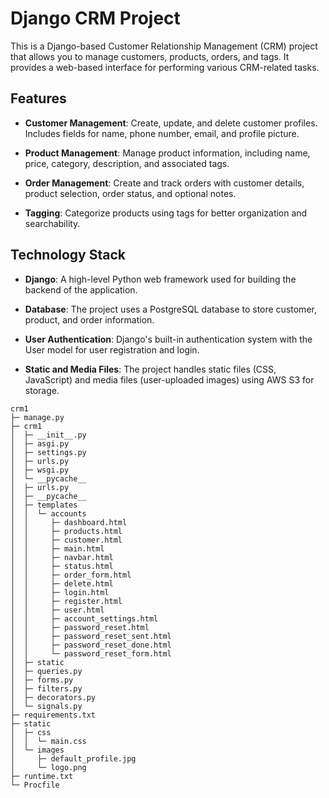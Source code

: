 # Django CRM Project

This is a Django-based Customer Relationship Management (CRM) project that allows you to manage customers, products, orders, and tags. It provides a web-based interface for performing various CRM-related tasks.

## Features

- **Customer Management**: Create, update, and delete customer profiles. Includes fields for name, phone number, email, and profile picture.

- **Product Management**: Manage product information, including name, price, category, description, and associated tags.

- **Order Management**: Create and track orders with customer details, product selection, order status, and optional notes.

- **Tagging**: Categorize products using tags for better organization and searchability.

## Technology Stack

- **Django**: A high-level Python web framework used for building the backend of the application.

- **Database**: The project uses a PostgreSQL database to store customer, product, and order information.

- **User Authentication**: Django's built-in authentication system with the User model for user registration and login.

- **Static and Media Files**: The project handles static files (CSS, JavaScript) and media files (user-uploaded images) using AWS S3 for storage.

```
crm1
├─ manage.py
├─ crm1
│  ├─ __init__.py
│  ├─ asgi.py
│  ├─ settings.py
│  ├─ urls.py
│  ├─ wsgi.py
│  └─ __pycache__
│  ├─ urls.py
│  ├─ __pycache__
│  ├─ templates
│  │  └─ accounts
│  │     ├─ dashboard.html
│  │     ├─ products.html
│  │     ├─ customer.html
│  │     ├─ main.html
│  │     ├─ navbar.html
│  │     ├─ status.html
│  │     ├─ order_form.html
│  │     ├─ delete.html
│  │     ├─ login.html
│  │     ├─ register.html
│  │     ├─ user.html
│  │     ├─ account_settings.html
│  │     ├─ password_reset.html
│  │     ├─ password_reset_sent.html
│  │     ├─ password_reset_done.html
│  │     └─ password_reset_form.html
│  ├─ static
│  ├─ queries.py
│  ├─ forms.py
│  ├─ filters.py
│  ├─ decorators.py
│  └─ signals.py
├─ requirements.txt
├─ static
│  ├─ css
│  │  └─ main.css
│  └─ images
│     ├─ default_profile.jpg
│     └─ logo.png
├─ runtime.txt
└─ Procfile
```